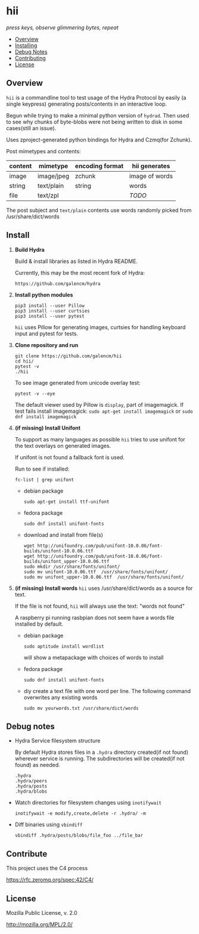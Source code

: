 # hii

_press keys, observe glimmering bytes, repeat_

* [Overview](#overview)
* [Installing](#install)
* [Debug Notes](#debug-notes)
* [Contributing](#contribute)
* [License](#license)

## Overview

`hii` is a commandline tool to test usage of the Hydra Protocol by easily (a single keypress) generating posts/contents in an interactive loop.

Begun while trying to make a minimal python version of `hydrad`. Then used to see why chunks of byte-blobs were not being written to disk in some cases(still an issue).

Uses zproject-generated python bindings for Hydra and Czmq(for Zchunk).

Post mimetypes and contents:

| content| mimetype   |    encoding format        | hii generates | 
|--------|------------|------------------|--------|
|image   | image/jpeg |    zchunk        | image of words | 
|string  | text/plain |    string        | words  | 
|file    | text/zpl   |              | _TODO_  | 


The post subject and `text/plain` contents use words randomly picked from /usr/share/dict/words 

## Install

1. **Build Hydra** 

    Build & install libraries as listed in Hydra README.

    Currently, this may be the most recent fork of Hydra:  
    ```
    https://github.com/galencm/hydra
    ```

2. **Install python modules**

    ```
    pip3 install --user Pillow
    pip3 install --user curtsies
    pip3 install --user pytest
    ```  
    `hii` uses Pillow for generating images, curtsies for handling keyboard input and pytest for tests.  

3. **Clone repository and run**

    ```
    git clone https://github.com/galencm/hii
    cd hii/
    pytest -v
    ./hii 
    ```
    To see image generated from unicode overlay test:
    ```
    pytest -v --eye
    ```
    The default viewer used by Pillow is `display`, part of imagemagick. If test fails install imagemagick: `sudo apt-get install imagemagick` or `sudo dnf install imagemagick`

4. **(if missing) Install Unifont**

    To support as many languages as possible `hii` tries to use unifont for the text overlays on generated images. 

    If unifont is not found a fallback font is used.

    Run to see if installed:
    ```
    fc-list | grep unifont
    ```

    * debian package
        ```
        sudo apt-get install ttf-unifont
        ```

    * fedora package
        ```
        sudo dnf install unifont-fonts
        ```

    * download and install from file(s)
        ```
        wget http://unifoundry.com/pub/unifont-10.0.06/font-builds/unifont-10.0.06.ttf
        wget http://unifoundry.com/pub/unifont-10.0.06/font-builds/unifont_upper-10.0.06.ttf
        sudo mkdir /usr/share/fonts/unifont/
        sudo mv unifont-10.0.06.ttf  /usr/share/fonts/unifont/
        sudo mv unifont_upper-10.0.06.ttf  /usr/share/fonts/unifont/
        ```

5. **(if missing) Install words**
    `hii` uses /usr/share/dict/words as a source for text.

    If the file is not found, `hii` will always use the text: "words not found"

    A raspberry pi running rasbpian does not seem have a words file installed by default.

    * debian package
        ```
        sudo aptitude install wordlist
        ```
        will show a metapackage with choices of words to install

    * fedora package
        ```
        sudo dnf install unifont-fonts
        ```

    * diy
        create a text file with one word per line. The following command overwrites any existing words
        ```
        sudo mv yourwords.txt /usr/share/dict/words
        ```

## Debug notes

* Hydra Service filesystem structure

    By default Hydra stores files in a `.hydra` directory created(if not found) wherever service is running. The subdirectories will be created(if not found) as needed.

    ```
    .hydra
    .hydra/peers
    .hydra/posts
    .hydra/blobs
    ```

* Watch directories for filesystem changes using `inotifywait` 
    
    ```
    inotifywait -e modify,create,delete -r .hydra/ -m
    ```  

* Diff binaries using `vbindiff`

    ```
    vbindiff .hydra/posts/blobs/file_foo ../file_bar
    ```

## Contribute

This project uses the C4 process

https://rfc.zeromq.org/spec:42/C4/

## License

Mozilla Public License, v. 2.0

http://mozilla.org/MPL/2.0/



